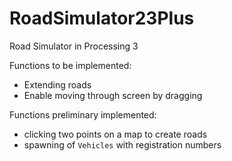 # RoadSimulator23Plus
Road Simulator in Processing 3

Functions to be implemented:

- Extending roads
- Enable moving through screen by dragging

Functions preliminary implemented:

- clicking two points on a map to create roads
- spawning of `Vehicles` with registration numbers